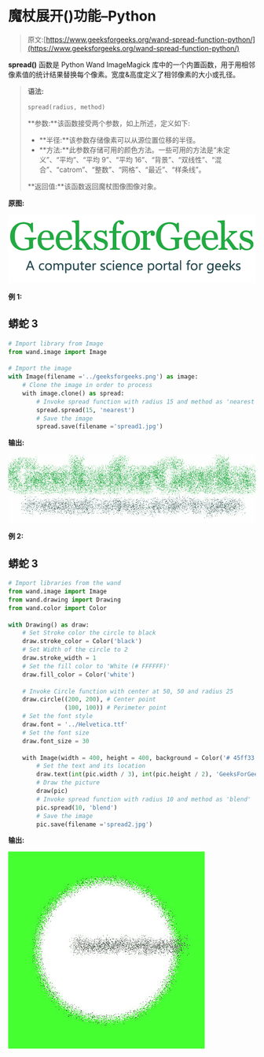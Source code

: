 # 魔杖展开()功能–Python

> 原文:[https://www.geeksforgeeks.org/wand-spread-function-python/](https://www.geeksforgeeks.org/wand-spread-function-python/)

**spread()** 函数是 Python Wand ImageMagick 库中的一个内置函数，用于用相邻像素值的统计结果替换每个像素。宽度&高度定义了相邻像素的大小或孔径。

> **语法:**
> 
> ```py
> spread(radius, method)
> ```
> 
> **参数:**该函数接受两个参数，如上所述，定义如下:
> 
> *   **半径:**该参数存储像素可以从源位置位移的半径。
> *   **方法:**此参数存储可用的颜色方法。一些可用的方法是“未定义”、“平均”、“平均 9”、“平均 16”、“背景”、“双线性”、“混合”、“catrom”、“整数”、“网格”、“最近”、“样条线”。
> 
> **返回值:**该函数返回魔杖图像图像对象。

**原图:**

![](img/2d3a0fdbc25c0bbb46c47454d1b0acc7.png)

**例 1:**

## 蟒蛇 3

```py
# Import library from Image
from wand.image import Image

# Import the image
with Image(filename ='../geeksforgeeks.png') as image:
    # Clone the image in order to process
    with image.clone() as spread:
        # Invoke spread function with radius 15 and method as 'nearest'
        spread.spread(15, 'nearest')
        # Save the image
        spread.save(filename ='spread1.jpg')
```

**输出:**

![](img/769f198d24f88b637da7fdf0e3c71c19.png)

**例 2:**

## 蟒蛇 3

```py
# Import libraries from the wand 
from wand.image import Image
from wand.drawing import Drawing
from wand.color import Color

with Drawing() as draw:
    # Set Stroke color the circle to black
    draw.stroke_color = Color('black')
    # Set Width of the circle to 2
    draw.stroke_width = 1
    # Set the fill color to 'White (# FFFFFF)'
    draw.fill_color = Color('white')

    # Invoke Circle function with center at 50, 50 and radius 25
    draw.circle((200, 200), # Center point
                (100, 100)) # Perimeter point
    # Set the font style
    draw.font = '../Helvetica.ttf'
    # Set the font size
    draw.font_size = 30

    with Image(width = 400, height = 400, background = Color('# 45ff33')) as pic:
        # Set the text and its location
        draw.text(int(pic.width / 3), int(pic.height / 2), 'GeeksForGeeks !')
        # Draw the picture
        draw(pic)
        # Invoke spread function with radius 10 and method as 'blend'
        pic.spread(10, 'blend')
        # Save the image
        pic.save(filename ='spread2.jpg')
```

**输出:**

![](img/71b4d4f4fbc34ed824ae01ce918f9c53.png)